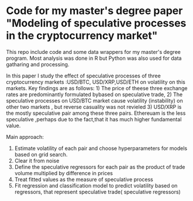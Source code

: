 # Code for my master's degree paper "Modeling of speculative processes in the cryptocurrency market"
This repo include code and some data wrappers for my master's degree program. Most analysis was done in R but Python was also used for data gatharing and processing.

In this paper I study the effect of speculative processes of three cryptocurrency markets :USD/BTC, USD/XRP,USD/ETH on volatility on this markets. Key findings are as follows: 1) The price of theese three exchange rates are predominantly formulated bybased on speculative trade, 2) The speculative processes on USD/BTC market cause volatility (instability) on other two markets , but reverse casuality was not revieled 3) USD/XRP is the mostly speculative pair among these three pairs. Ethereuam is the less speculative  ,perhaps due to the fact,that it has much higher fundamental value.

Main approach: 
1) Estimate volatility of each pair and choose hyperparameters for models based on grid search.
2) Clear it from noise 
3) Define the speculative regressors for each pair as the product of trade volume multiplied by difference in prices
3) Treat fitted values as the measure of speculative process
4) Fit regression and classification model to predict volatility based on regressors, that represent speculative trade( speculative regressors)

